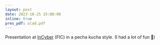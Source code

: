 ```yaml
---
layout: post
date: 2023-10-25 15:00:00
inline: true
pres_pdf: ulad.pdf
---
```

Presentation at [InCyber](https://incyber.org/en/home/) (FIC) in a pecha kucha style. (I had a lot of fun 🤩)